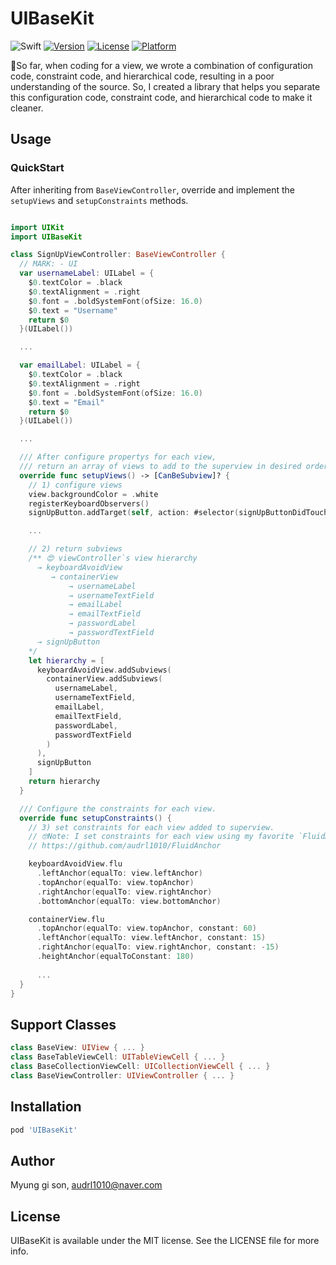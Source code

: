 # UIBaseKit

![Swift](https://img.shields.io/badge/Swift-4.0-orange.svg)
[![Version](https://img.shields.io/cocoapods/v/UIBaseKit.svg?style=flat)](http://cocoapods.org/pods/UIBaseKit)
[![License](https://img.shields.io/cocoapods/l/UIBaseKit.svg?style=flat)](http://cocoapods.org/pods/UIBaseKit)
[![Platform](https://img.shields.io/cocoapods/p/UIBaseKit.svg?style=flat)](http://cocoapods.org/pods/UIBaseKit)

🤔So far, when coding for a view, we wrote a combination of configuration code, constraint code, and hierarchical code, resulting in a poor understanding of the source. So, I created a library that helps you separate this configuration code, constraint code, and hierarchical code to make it cleaner.

## Usage

### QuickStart

After inheriting from `BaseViewController`, override and implement the `setupViews`  and `setupConstraints` methods.

```swift

import UIKit
import UIBaseKit

class SignUpViewController: BaseViewController {
  // MARK: - UI
  var usernameLabel: UILabel = {
    $0.textColor = .black
    $0.textAlignment = .right
    $0.font = .boldSystemFont(ofSize: 16.0)
    $0.text = "Username"
    return $0
  }(UILabel())

  ...

  var emailLabel: UILabel = {
    $0.textColor = .black
    $0.textAlignment = .right
    $0.font = .boldSystemFont(ofSize: 16.0)
    $0.text = "Email"
    return $0
  }(UILabel())

  ...

  /// After configure propertys for each view,
  /// return an array of views to add to the superview in desired order.
  override func setupViews() -> [CanBeSubview]? {
    // 1) configure views
    view.backgroundColor = .white
    registerKeyboardObservers()
    signUpButton.addTarget(self, action: #selector(signUpButtonDidTouch), for: .touchUpInside)

    ...

    // 2) return subviews
    /** 😍 viewController`s view hierarchy
      → keyboardAvoidView
         → containerView
             → usernameLabel
             → usernameTextField
             → emailLabel
             → emailTextField
             → passwordLabel
             → passwordTextField
      → signUpButton
    */
    let hierarchy = [
      keyboardAvoidView.addSubviews(
        containerView.addSubviews(
          usernameLabel,
          usernameTextField,
          emailLabel,
          emailTextField,
          passwordLabel,
          passwordTextField
        )
      ),
      signUpButton
    ]
    return hierarchy
  }

  /// Configure the constraints for each view.
  override func setupConstraints() {
    // 3) set constraints for each view added to superview.
    // 🤓Note: I set constraints for each view using my favorite `FluidAnchor` library.
    // https://github.com/audrl1010/FluidAnchor

    keyboardAvoidView.flu
      .leftAnchor(equalTo: view.leftAnchor)
      .topAnchor(equalTo: view.topAnchor)
      .rightAnchor(equalTo: view.rightAnchor)
      .bottomAnchor(equalTo: view.bottomAnchor)

    containerView.flu
      .topAnchor(equalTo: view.topAnchor, constant: 60)
      .leftAnchor(equalTo: view.leftAnchor, constant: 15)
      .rightAnchor(equalTo: view.rightAnchor, constant: -15)
      .heightAnchor(equalToConstant: 180)
    
      ...
  }
}
```

## Support Classes
```swift
class BaseView: UIView { ... }
class BaseTableViewCell: UITableViewCell { ... }
class BaseCollectionViewCell: UICollectionViewCell { ... }
class BaseViewController: UIViewController { ... }
```
## Installation

```ruby
pod 'UIBaseKit'
```

## Author

Myung gi son, audrl1010@naver.com

## License

UIBaseKit is available under the MIT license. See the LICENSE file for more info.
